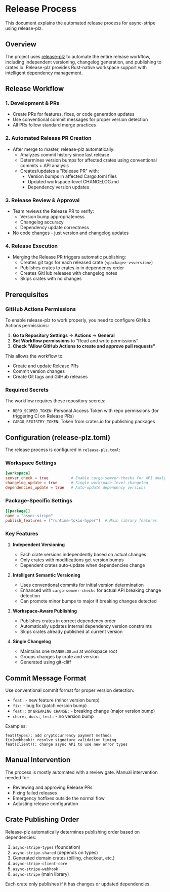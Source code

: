 # Release Process

This document explains the automated release process for async-stripe using release-plz.

## Overview

The project uses [release-plz](https://release-plz.ieme.me/) to automate the entire release workflow, including independent versioning, changelog generation, and publishing to crates.io. Release-plz provides Rust-native workspace support with intelligent dependency management.

## Release Workflow

### 1. Development & PRs
- Create PRs for features, fixes, or code generation updates
- Use conventional commit messages for proper version detection
- All PRs follow standard merge practices

### 2. Automated Release PR Creation
- After merge to master, release-plz automatically:
  - Analyzes commit history since last release
  - Determines version bumps for affected crates using conventional commits + API analysis
  - Creates/updates a "Release PR" with:
    - Version bumps in affected Cargo.toml files
    - Updated workspace-level CHANGELOG.md
    - Dependency version updates

### 3. Release Review & Approval
- Team reviews the Release PR to verify:
  - Version bump appropriateness
  - Changelog accuracy
  - Dependency update correctness
- No code changes - just version and changelog updates

### 4. Release Execution
- Merging the Release PR triggers automatic publishing:
  - Creates git tags for each released crate (`<package>-v<version>`)
  - Publishes crates to crates.io in dependency order
  - Creates GitHub releases with changelog notes
  - Skips crates with no changes

## Prerequisites

### GitHub Actions Permissions
To enable release-plz to work properly, you need to configure GitHub Actions permissions:

1. **Go to Repository Settings** → **Actions** → **General**
2. **Set Workflow permissions** to "Read and write permissions"
3. **Check "Allow GitHub Actions to create and approve pull requests"**

This allows the workflow to:
- Create and update Release PRs
- Commit version changes
- Create Git tags and GitHub releases

### Required Secrets
The workflow requires these repository secrets:

- `REPO_SCOPED_TOKEN`: Personal Access Token with repo permissions (for triggering CI on Release PRs)
- `CARGO_REGISTRY_TOKEN`: Token from crates.io for publishing packages

## Configuration (release-plz.toml)

The release process is configured in `release-plz.toml`:

### Workspace Settings
```toml
[workspace]
semver_check = true          # Enable cargo-semver-checks for API analysis
changelog_update = true      # Single workspace-level changelog
dependencies_update = true   # Auto-update dependency versions
```

### Package-Specific Settings
```toml
[[package]]
name = "async-stripe"
publish_features = ["runtime-tokio-hyper"]  # Main library features
```

### Key Features

1. **Independent Versioning**
   - Each crate versions independently based on actual changes
   - Only crates with modifications get version bumps
   - Dependent crates auto-update when dependencies change

2. **Intelligent Semantic Versioning**
   - Uses conventional commits for initial version determination
   - Enhanced with `cargo-semver-checks` for actual API breaking change detection
   - Can promote minor bumps to major if breaking changes detected

3. **Workspace-Aware Publishing**
   - Publishes crates in correct dependency order
   - Automatically updates internal dependency version constraints
   - Skips crates already published at current version

4. **Single Changelog**
   - Maintains one `CHANGELOG.md` at workspace root
   - Groups changes by crate and version
   - Generated using git-cliff

## Commit Message Format

Use conventional commit format for proper version detection:

- `feat:` - new feature (minor version bump)
- `fix:` - bug fix (patch version bump)  
- `feat!:` or `BREAKING CHANGE:` - breaking change (major version bump)
- `chore:`, `docs:`, `test:` - no version bump

Examples:
```
feat(types): add cryptocurrency payment methods
fix(webhook): resolve signature validation timing
feat(client)!: change async API to use new error types
```

## Manual Intervention

The process is mostly automated with a review gate. Manual intervention needed for:
- Reviewing and approving Release PRs
- Fixing failed releases
- Emergency hotfixes outside the normal flow
- Adjusting release configuration

## Crate Publishing Order

Release-plz automatically determines publishing order based on dependencies:

1. `async-stripe-types` (foundation)
2. `async-stripe-shared` (depends on types)
3. Generated domain crates (billing, checkout, etc.)
4. `async-stripe-client-core`
5. `async-stripe-webhook` 
6. `async-stripe` (main library)

Each crate only publishes if it has changes or updated dependencies.